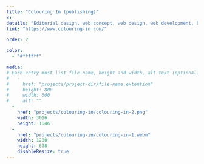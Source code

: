 ```yaml
---
title: "Colouring In (publishing)"
x:
details: "Editorial design, web concept, web design, web development, branding"
link: "https://www.colouring-in.com/"

order: 2

color: 
  - "#ffffff"

media: 
# Each entry must list file name, height and width, alt text (optional)
#   -
#     href: "projects/project-dir/file-name.extention"
#     height: 800
#     width: 600
#     alt: ""
  -
    href: "projects/colouring-in/colouring-in-2.png"
    width: 3016
    height: 1646
  -
    href: "projects/colouring-in/colouring-in-1.webm"
    width: 1280
    height: 698
    disableResize: true
---
```

